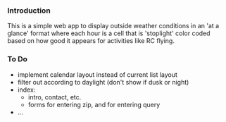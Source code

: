 ### Introduction

This is a simple web app to display outside weather conditions in an 'at a glance' format where each hour is a cell
that is 'stoplight' color coded based on how good it appears for activities like RC flying.


### To Do

- implement calendar layout instead of current list layout
- filter out according to daylight (don't show if dusk or night)
- index:
    - intro, contact, etc.
    - forms for entering zip, and for entering query
- ...

